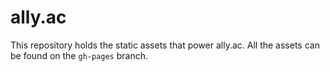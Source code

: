 # ally.ac

This repository holds the static assets that power ally.ac.
All the assets can be found on the `gh-pages` branch.
